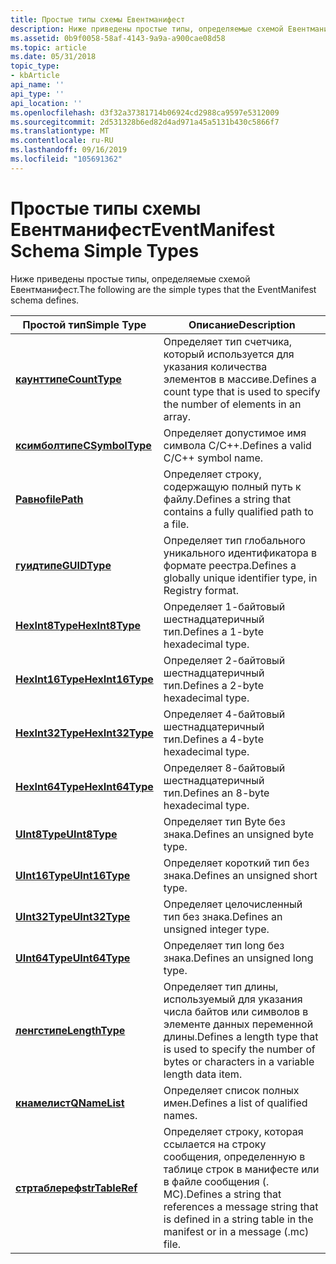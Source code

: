 ```yaml
---
title: Простые типы схемы Евентманифест
description: Ниже приведены простые типы, определяемые схемой Евентманифест.
ms.assetid: 0b9f0058-58af-4143-9a9a-a900cae08d58
ms.topic: article
ms.date: 05/31/2018
topic_type:
- kbArticle
api_name: ''
api_type: ''
api_location: ''
ms.openlocfilehash: d3f32a37381714b06924cd2988ca9597e5312009
ms.sourcegitcommit: 2d531328b6ed82d4ad971a45a5131b430c5866f7
ms.translationtype: MT
ms.contentlocale: ru-RU
ms.lasthandoff: 09/16/2019
ms.locfileid: "105691362"
---
```

# <a name="eventmanifest-schema-simple-types"></a><span data-ttu-id="5a810-103">Простые типы схемы Евентманифест</span><span class="sxs-lookup"><span data-stu-id="5a810-103">EventManifest Schema Simple Types</span></span>

<span data-ttu-id="5a810-104">Ниже приведены простые типы, определяемые схемой Евентманифест.</span><span class="sxs-lookup"><span data-stu-id="5a810-104">The following are the simple types that the EventManifest schema defines.</span></span>



| <span data-ttu-id="5a810-105">Простой тип</span><span class="sxs-lookup"><span data-stu-id="5a810-105">Simple Type</span></span>                                                       | <span data-ttu-id="5a810-106">Описание</span><span class="sxs-lookup"><span data-stu-id="5a810-106">Description</span></span>                                                                                                                                |
|-------------------------------------------------------------------|--------------------------------------------------------------------------------------------------------------------------------------------|
| [<span data-ttu-id="5a810-107">**каунттипе**</span><span class="sxs-lookup"><span data-stu-id="5a810-107">**CountType**</span></span>](eventmanifestschema-counttype-simpletype.md)     | <span data-ttu-id="5a810-108">Определяет тип счетчика, который используется для указания количества элементов в массиве.</span><span class="sxs-lookup"><span data-stu-id="5a810-108">Defines a count type that is used to specify the number of elements in an array.</span></span><br/>                                                |
| [<span data-ttu-id="5a810-109">**ксимболтипе**</span><span class="sxs-lookup"><span data-stu-id="5a810-109">**CSymbolType**</span></span>](eventmanifestschema-csymboltype-simpletype.md) | <span data-ttu-id="5a810-110">Определяет допустимое имя символа C/C++.</span><span class="sxs-lookup"><span data-stu-id="5a810-110">Defines a valid C/C++ symbol name.</span></span><br/>                                                                                              |
| [<span data-ttu-id="5a810-111">**Равно**</span><span class="sxs-lookup"><span data-stu-id="5a810-111">**filePath**</span></span>](eventmanifestschema-filepath-simpletype.md)       | <span data-ttu-id="5a810-112">Определяет строку, содержащую полный путь к файлу.</span><span class="sxs-lookup"><span data-stu-id="5a810-112">Defines a string that contains a fully qualified path to a file.</span></span><br/>                                                                |
| [<span data-ttu-id="5a810-113">**гуидтипе**</span><span class="sxs-lookup"><span data-stu-id="5a810-113">**GUIDType**</span></span>](eventmanifestschema-guidtype-simpletype.md)       | <span data-ttu-id="5a810-114">Определяет тип глобального уникального идентификатора в формате реестра.</span><span class="sxs-lookup"><span data-stu-id="5a810-114">Defines a globally unique identifier type, in Registry format.</span></span><br/>                                                                  |
| [<span data-ttu-id="5a810-115">**HexInt8Type**</span><span class="sxs-lookup"><span data-stu-id="5a810-115">**HexInt8Type**</span></span>](eventmanifestschema-hex8type-simpletype.md)    | <span data-ttu-id="5a810-116">Определяет 1-байтовый шестнадцатеричный тип.</span><span class="sxs-lookup"><span data-stu-id="5a810-116">Defines a 1-byte hexadecimal type.</span></span><br/>                                                                                              |
| [<span data-ttu-id="5a810-117">**HexInt16Type**</span><span class="sxs-lookup"><span data-stu-id="5a810-117">**HexInt16Type**</span></span>](eventmanifestschema-hex16type-simpletype.md)  | <span data-ttu-id="5a810-118">Определяет 2-байтовый шестнадцатеричный тип.</span><span class="sxs-lookup"><span data-stu-id="5a810-118">Defines a 2-byte hexadecimal type.</span></span><br/>                                                                                              |
| [<span data-ttu-id="5a810-119">**HexInt32Type**</span><span class="sxs-lookup"><span data-stu-id="5a810-119">**HexInt32Type**</span></span>](eventmanifestschema-hex32type-simpletype.md)  | <span data-ttu-id="5a810-120">Определяет 4-байтовый шестнадцатеричный тип.</span><span class="sxs-lookup"><span data-stu-id="5a810-120">Defines a 4-byte hexadecimal type.</span></span><br/>                                                                                              |
| [<span data-ttu-id="5a810-121">**HexInt64Type**</span><span class="sxs-lookup"><span data-stu-id="5a810-121">**HexInt64Type**</span></span>](eventmanifestschema-hex64type-simpletype.md)  | <span data-ttu-id="5a810-122">Определяет 8-байтовый шестнадцатеричный тип.</span><span class="sxs-lookup"><span data-stu-id="5a810-122">Defines an 8-byte hexadecimal type.</span></span><br/>                                                                                             |
| [<span data-ttu-id="5a810-123">**UInt8Type**</span><span class="sxs-lookup"><span data-stu-id="5a810-123">**UInt8Type**</span></span>](eventmanifestschema-hexint8type-simpletype.md)   | <span data-ttu-id="5a810-124">Определяет тип Byte без знака.</span><span class="sxs-lookup"><span data-stu-id="5a810-124">Defines an unsigned byte type.</span></span><br/>                                                                                                  |
| [<span data-ttu-id="5a810-125">**UInt16Type**</span><span class="sxs-lookup"><span data-stu-id="5a810-125">**UInt16Type**</span></span>](eventmanifestschema-hexint16type-simpletype.md) | <span data-ttu-id="5a810-126">Определяет короткий тип без знака.</span><span class="sxs-lookup"><span data-stu-id="5a810-126">Defines an unsigned short type.</span></span><br/>                                                                                                 |
| [<span data-ttu-id="5a810-127">**UInt32Type**</span><span class="sxs-lookup"><span data-stu-id="5a810-127">**UInt32Type**</span></span>](eventmanifestschema-hexint32type-simpletype.md) | <span data-ttu-id="5a810-128">Определяет целочисленный тип без знака.</span><span class="sxs-lookup"><span data-stu-id="5a810-128">Defines an unsigned integer type.</span></span><br/>                                                                                               |
| [<span data-ttu-id="5a810-129">**UInt64Type**</span><span class="sxs-lookup"><span data-stu-id="5a810-129">**UInt64Type**</span></span>](eventmanifestschema-hexint64type-simpletype.md) | <span data-ttu-id="5a810-130">Определяет тип long без знака.</span><span class="sxs-lookup"><span data-stu-id="5a810-130">Defines an unsigned long type.</span></span><br/>                                                                                                  |
| [<span data-ttu-id="5a810-131">**ленгстипе**</span><span class="sxs-lookup"><span data-stu-id="5a810-131">**LengthType**</span></span>](eventmanifestschema-lengthtype-simpletype.md)   | <span data-ttu-id="5a810-132">Определяет тип длины, используемый для указания числа байтов или символов в элементе данных переменной длины.</span><span class="sxs-lookup"><span data-stu-id="5a810-132">Defines a length type that is used to specify the number of bytes or characters in a variable length data item.</span></span><br/>                 |
| [<span data-ttu-id="5a810-133">**кнамелист**</span><span class="sxs-lookup"><span data-stu-id="5a810-133">**QNameList**</span></span>](eventmanifestschema-qnamelist-simpletype.md)     | <span data-ttu-id="5a810-134">Определяет список полных имен.</span><span class="sxs-lookup"><span data-stu-id="5a810-134">Defines a list of qualified names.</span></span><br/>                                                                                              |
| [<span data-ttu-id="5a810-135">**стртаблереф**</span><span class="sxs-lookup"><span data-stu-id="5a810-135">**strTableRef**</span></span>](eventmanifestschema-strtableref-simpletype.md) | <span data-ttu-id="5a810-136">Определяет строку, которая ссылается на строку сообщения, определенную в таблице строк в манифесте или в файле сообщения (. MC).</span><span class="sxs-lookup"><span data-stu-id="5a810-136">Defines a string that references a message string that is defined in a string table in the manifest or in a message (.mc) file.</span></span><br/> |



 

 

 





